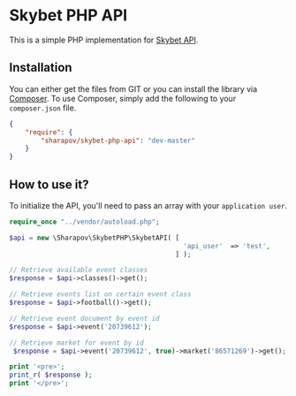 Skybet PHP API
======================

This is a simple PHP implementation for [Skybet API](http://skybet.com/).

Installation
------------

You can either get the files from GIT or you can install the library via [Composer](getcomposer.org). To use Composer, simply add the following to your `composer.json` file.

```json
{
    "require": {
        "sharapov/skybet-php-api": "dev-master"
    }
}
```

How to use it?
--------------

To initialize the API, you'll need to pass an array with your `application user`.

```php
require_once "../vendor/autoload.php";

$api = new \Sharapov\SkybetPHP\SkybetAPI( [
                                            'api_user'  => 'test',
                                          ] );

// Retrieve available event classes
$response = $api->classes()->get();

// Retrieve events list on certain event class
$response = $api->football()->get();

// Retrieve event document by event id
$response = $api->event('20739612');

// Retrieve market for event by id
 $response = $api->event('20739612', true)->market('86571269')->get();

print '<pre>';
print_r( $response );
print '</pre>';
```